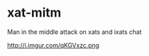 # xat-mitm

Man in the middle attack on xats and ixats chat

<img>http://i.imgur.com/qKGVxzc.png</img>
